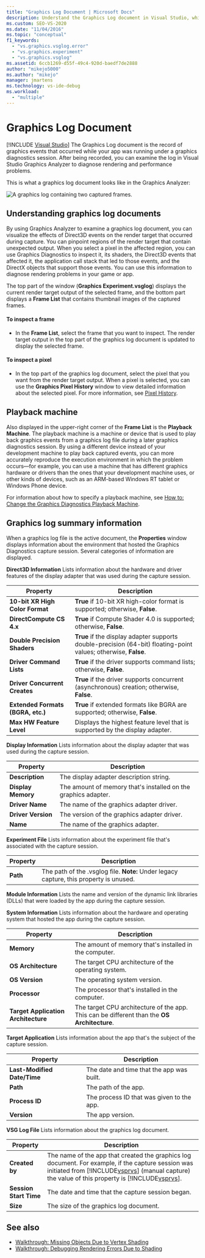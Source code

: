 ```yaml
---
title: "Graphics Log Document | Microsoft Docs"
description: Understand the Graphics Log document in Visual Studio, which records graphics events that occurred while an app was running under a graphics diagnostics session.
ms.custom: SEO-VS-2020
ms.date: "11/04/2016"
ms.topic: "conceptual"
f1_keywords:
  - "vs.graphics.vsglog.error"
  - "vs.graphics.experiment"
  - "vs.graphics.vsglog"
ms.assetid: 6ccb1269-d55f-49c4-920d-baedf7de2888
author: "mikejo5000"
ms.author: "mikejo"
manager: jmartens
ms.technology: vs-ide-debug
ms.workload:
  - "multiple"
---
```

# Graphics Log Document

 [!INCLUDE [Visual Studio](~/includes/applies-to-version/vs-windows-only.md)]
The Graphics Log document is the record of graphics events that occurred while your app was running under a graphics diagnostics session. After being recorded, you can examine the log in Visual Studio Graphics Analyzer to diagnose rendering and performance problems.

 This is what a graphics log document looks like in the Graphics Analyzer:

 ![A graphics log containing two captured frames.](media/gfx_diag_demo_graphics_log_orientation.png "gfx_diag_demo_graphics_log_orientation")

## Understanding graphics log documents
 By using Graphics Analyzer to examine a graphics log document, you can visualize the effects of Direct3D events on the render target that occurred during capture. You can pinpoint regions of the render target that contain unexpected output. When you select a pixel in the affected region, you can use Graphics Diagnostics to inspect it, its shaders, the Direct3D events that affected it, the application call stack that led to those events, and the DirectX objects that support those events. You can use this information to diagnose rendering problems in your game or app.

 The top part of the window (**Graphics Experiment.vsglog**) displays the current render target output of the selected frame, and the bottom part displays a **Frame List** that contains thumbnail images of the captured frames.

#### To inspect a frame

- In the **Frame List**, select the frame that you want to inspect. The render target output in the top part of the graphics log document is updated to display the selected frame.

#### To inspect a pixel

- In the top part of the graphics log document, select the pixel that you want from the render target output. When a pixel is selected, you can use the **Graphics Pixel History** window to view detailed information about the selected pixel. For more information, see [Pixel History](graphics-pixel-history.md).

## Playback machine
 Also displayed in the upper-right corner of the **Frame List** is the **Playback Machine**. The playback machine is a machine or device that is used to play back graphics events from a graphics log file during a later graphics diagnostics session. By using a different device instead of your development machine to play back captured events, you can more accurately reproduce the execution environment in which the problem occurs—for example, you can use a machine that has different graphics hardware or drivers than the ones that your development machine uses, or other kinds of devices, such as an ARM-based Windows RT tablet or Windows Phone device.

 For information about how to specify a playback machine, see [How to: Change the Graphics Diagnostics Playback Machine](how-to-change-the-graphics-diagnostics-playback-machine.md).

## Graphics log summary information
 When a graphics log file is the active document, the **Properties** window displays information about the environment that hosted the Graphics Diagnostics capture session. Several categories of information are displayed.

 **Direct3D Information**
 Lists information about the hardware and driver features of the display adapter that was used during the capture session.

|Property|Description|
|--------------|-----------------|
|**10-bit XR High Color Format**|**True** if 10-bit XR high-color format is supported; otherwise, **False**.|
|**DirectCompute CS 4.x**|**True** if Compute Shader 4.0 is supported; otherwise, **False**.|
|**Double Precision Shaders**|**True** if the display adapter supports double-precision (64-bit) floating-point values; otherwise, **False**.|
|**Driver Command Lists**|**True** if the driver supports command lists; otherwise, **False**.|
|**Driver Concurrent Creates**|**True** if the driver supports concurrent (asynchronous) creation; otherwise, **False**.|
|**Extended Formats (BGRA, etc.)**|**True** if extended formats like BGRA are supported; otherwise, **False**.|
|**Max HW Feature Level**|Displays the highest feature level that is supported by the display adapter.|

 **Display Information**
 Lists information about the display adapter that was used during the capture session.

|Property|Description|
|--------------|-----------------|
|**Description**|The display adapter description string.|
|**Display Memory**|The amount of memory that's installed on the graphics adapter.|
|**Driver Name**|The name of the graphics adapter driver.|
|**Driver Version**|The version of the graphics adapter driver.|
|**Name**|The name of the graphics adapter.|

 **Experiment File**
 Lists information about the experiment file that's associated with the capture session.

|Property|Description|
|--------------|-----------------|
|**Path**|The path of the .vsglog file. **Note:**  Under legacy capture, this property is unused.|

 **Module Information**
 Lists the name and version of the dynamic link libraries (DLLs) that were loaded by the app during the capture session.

 **System Information**
 Lists information about the hardware and operating system that hosted the app during the capture session.

|Property|Description|
|--------------|-----------------|
|**Memory**|The amount of memory that's installed in the computer.|
|**OS Architecture**|The target CPU architecture of the operating system.|
|**OS Version**|The operating system version.|
|**Processor**|The processor that's installed in the computer.|
|**Target Application Architecture**|The target CPU architecture of the app. This can be different than the **OS Architecture**.|

 **Target Application**
 Lists information about the app that's the subject of the capture session.

|Property|Description|
|--------------|-----------------|
|**Last-Modified Date/Time**|The date and time that the app was built.|
|**Path**|The path of the app.|
|**Process ID**|The process ID that was given to the app.|
|**Version**|The app version.|

 **VSG Log File**
 Lists information about the graphics log document.

| Property | Description |
|------------------------| - |
| **Created by** | The name of the app that created the graphics log document. For example, if the capture session was initiated from [!INCLUDE[vsprvs](../../code-quality/includes/vsprvs_md.md)] (manual capture) the value of this property is [!INCLUDE[vsprvs](../../code-quality/includes/vsprvs_md.md)]. |
| **Session Start Time** | The date and time that the capture session began. |
| **Size** | The size of the graphics log document. |

## See also
- [Walkthrough: Missing Objects Due to Vertex Shading](walkthrough-missing-objects-due-to-vertex-shading.md)
- [Walkthrough: Debugging Rendering Errors Due to Shading](walkthrough-debugging-rendering-errors-due-to-shading.md)